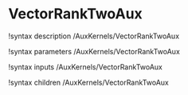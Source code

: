 <!-- MOOSE Documentation Stub: Remove this when content is added. -->

# VectorRankTwoAux
!syntax description /AuxKernels/VectorRankTwoAux

!syntax parameters /AuxKernels/VectorRankTwoAux

!syntax inputs /AuxKernels/VectorRankTwoAux

!syntax children /AuxKernels/VectorRankTwoAux
